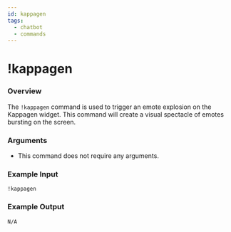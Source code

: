```yaml
---
id: kappagen
tags:
  - chatbot
  - commands
---
```

# !kappagen

### Overview

The `!kappagen` command is used to trigger an emote explosion on the Kappagen widget. This command will create a visual spectacle of emotes bursting on the screen.

### Arguments

- This command does not require any arguments.

### Example Input

```
!kappagen
```

### Example Output

```
N/A
```
